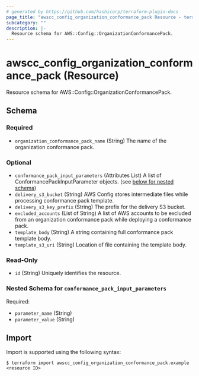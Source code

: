 ```yaml
---
# generated by https://github.com/hashicorp/terraform-plugin-docs
page_title: "awscc_config_organization_conformance_pack Resource - terraform-provider-awscc"
subcategory: ""
description: |-
  Resource schema for AWS::Config::OrganizationConformancePack.
---
```


# awscc_config_organization_conformance_pack (Resource)

Resource schema for AWS::Config::OrganizationConformancePack.



<!-- schema generated by tfplugindocs -->
## Schema

### Required

- `organization_conformance_pack_name` (String) The name of the organization conformance pack.

### Optional

- `conformance_pack_input_parameters` (Attributes List) A list of ConformancePackInputParameter objects. (see [below for nested schema](#nestedatt--conformance_pack_input_parameters))
- `delivery_s3_bucket` (String) AWS Config stores intermediate files while processing conformance pack template.
- `delivery_s3_key_prefix` (String) The prefix for the delivery S3 bucket.
- `excluded_accounts` (List of String) A list of AWS accounts to be excluded from an organization conformance pack while deploying a conformance pack.
- `template_body` (String) A string containing full conformance pack template body.
- `template_s3_uri` (String) Location of file containing the template body.

### Read-Only

- `id` (String) Uniquely identifies the resource.

<a id="nestedatt--conformance_pack_input_parameters"></a>
### Nested Schema for `conformance_pack_input_parameters`

Required:

- `parameter_name` (String)
- `parameter_value` (String)

## Import

Import is supported using the following syntax:

```shell
$ terraform import awscc_config_organization_conformance_pack.example <resource ID>
```
